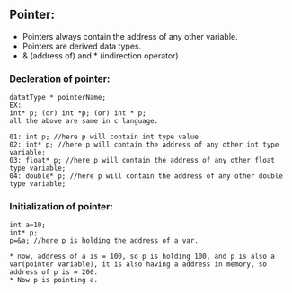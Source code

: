## Pointer:

* Pointers always contain the address of any other variable.
* Pointers are derived data types.
* & (address of) and * (indirection operator)
  
### Decleration of pointer:
```
datatType * pointerName;
EX:
int* p; (or) int *p; (or) int * p;
all the above are same in c language.
```
```
01: int p; //here p will contain int type value
02: int* p; //here p will contain the address of any other int type variable;
03: float* p; //here p will contain the address of any other float type variable;
04: double* p; //here p will contain the address of any other double type variable;
```

### Initialization of pointer:
```
int a=10;
int* p;
p=&a; //here p is holding the address of a var.

* now, address of a is = 100, so p is holding 100, and p is also a var(pointer variable), it is also having a address in memory, so address of p is = 200.
* Now p is pointing a.
```

